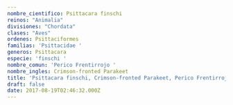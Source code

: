 ```yaml
---
nombre_cientifico: Psittacara finschi
reinos: "Animalia"
divisiones: "Chordata"
clases: "Aves"
ordenes: Psittaciformes
familias: 'Psittacidae '
generos: Psittacara
especie: 'finschi '
nombre_comun: 'Perico Frentirrojo '
nombre_ingles: Crimson-fronted Parakeet
title: 'Psittacara finschi, Crimson-fronted Parakeet, Perico Frentirrojo '
draft: false
date: 2017-08-19T02:46:32.000Z
---
```


